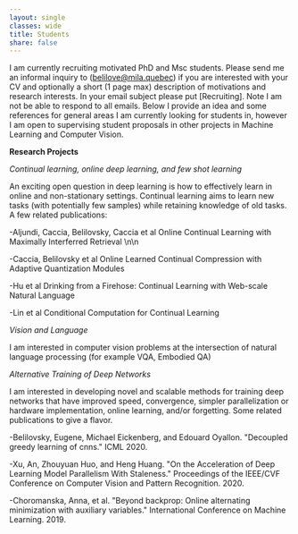 ```yaml
---
layout: single
classes: wide
title: Students
share: false
---
```


I am currently recruiting motivated PhD and Msc students. Please send me an informal inquiry to (belilove@mila.quebec) if you are interested with your CV and optionally a short (1 page max) description of motivations and research interests. In your email subject please put \[Recruiting\]. Note I am not be able to respond to all emails. Below I provide an idea and some references for general areas I am currently looking for students in, however I am open to supervising student proposals in other projects in Machine Learning and Computer Vision. 



**Research Projects**

*Continual learning, online deep learning, and few shot learning*

An exciting open question in deep learning is how to effectively learn in online and non-stationary settings. Continual learning aims to learn new tasks (with potentially few samples) while retaining knowledge of old tasks. A few related publications:

-Aljundi, Caccia, Belilovsky, Caccia et al Online Continual Learning with Maximally Interferred Retrieval \n\n

-Caccia, Belilovsky et al Online Learned Continual Compression with Adaptive Quantization Modules

-Hu et al Drinking from a Firehose: Continual Learning with Web-scale Natural Language

-Lin et al Conditional Computation for Continual Learning



*Vision and Language*

I am interested in computer vision problems at the intersection of natural language processing (for example VQA, Embodied QA)



*Alternative Training of Deep Networks*

I am interested in developing novel and scalable methods for training deep networks that have improved speed, convergence, simpler parallelization or hardware implementation, online learning, and/or forgetting. Some related publications to give a flavor. 

-Belilovsky, Eugene, Michael Eickenberg, and Edouard Oyallon. "Decoupled greedy learning of cnns." ICML 2020.

-Xu, An, Zhouyuan Huo, and Heng Huang. "On the Acceleration of Deep Learning Model Parallelism With Staleness." Proceedings of the IEEE/CVF Conference on Computer Vision and Pattern Recognition. 2020.

-Choromanska, Anna, et al. "Beyond backprop: Online alternating minimization with auxiliary variables." International Conference on Machine Learning. 2019.
